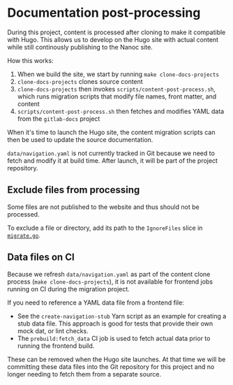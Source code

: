 # Documentation post-processing

During this project, content is processed after cloning to make it compatible with Hugo.
This allows us to develop on the Hugo site with actual content while still continously
publishing to the Nanoc site.

How this works:

1. When we build the site, we start by running `make clone-docs-projects`
1. `clone-docs-projects` clones source content
1. `clone-docs-projects` then invokes `scripts/content-post-process.sh`, which runs migration scripts
that modify file names, front matter, and content
1. `scripts/content-post-process.sh` then fetches and modifies YAML data from the `gitlab-docs` project

When it's time to launch the Hugo site, the content migration scripts can then be used to
update the source documentation.

`data/navigation.yaml` is not currently tracked in Git because we need
to fetch and modify it at build time. After launch, it will be part of the
project repository.

## Exclude files from processing

Some files are not published to the website and thus should not be processed.

To exclude a file or directory, add its path to the `IgnoreFiles` slice in
[`migrate.go`](../cmd/gldocs/tasks/migrate.go).

## Data files on CI

Because we refresh `data/navigation.yaml` as part of the content clone process (`make clone-docs-projects`),
it is not available for frontend jobs running on CI during the migration project.

If you need to reference a YAML data file from a frontend file:

- See the `create-navigation-stub` Yarn script as an example for creating a stub data
file. This approach is good for tests that provide their own mock dat, or lint checks.
- The `prebuild:fetch_data` CI job is used to fetch actual data prior to running the
frontend build.

These can be removed when the Hugo site launches. At that time we will be committing these
data files into the Git repository for this project and no longer needing to fetch them
from a separate source.
